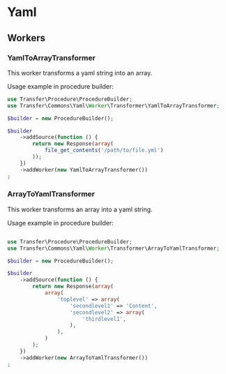 Yaml
===

Workers
-------

### YamlToArrayTransformer

This worker transforms a yaml string into an array.

Usage example in procedure builder:

```php    
use Transfer\Procedure\ProcedureBuilder;
use Transfer\Commons\Yaml\Worker\Transformer\YamlToArrayTransformer;

$builder = new ProcedureBuilder();

$builder
    ->addSource(function () {
        return new Response(array(
            file_get_contents('/path/to/file.yml')
        ));
    })
    ->addWorker(new YamlToArrayTransformer())
;
```  

### ArrayToYamlTransformer

This worker transforms an array into a yaml string.

Usage example in procedure builder:

```php

use Transfer\Procedure\ProcedureBuilder;
use Transfer\Commons\Yaml\Worker\Transformer\ArrayToYamlTransformer;

$builder = new ProcedureBuilder();

$builder
    ->addSource(function () {
        return new Response(array(
            array(
                'toplevel' => array(
                    'secondlevel1' => 'Content',
                    'secondlevel2' => array(
                        'thirdlevel1',
                    ),
                ),
            )
        );
    })
    ->addWorker(new ArrayToYamlTransformer())
;
```
